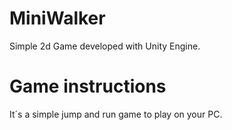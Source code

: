 # MiniWalker
Simple 2d Game developed with Unity Engine. 

# Game instructions
It´s a simple jump and run game to play on your PC.
